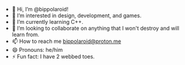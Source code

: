 - 👋 Hi, I’m @bippolaroid!
- 👀 I’m interested in design, development, and games.
- 🌱 I’m currently learning C++.
- 💞️ I’m looking to collaborate on anything that I won't destroy and will learn from.
- 📫 How to reach me bippolaroid@proton.me
- 😄 Pronouns: he/him
- ⚡ Fun fact: I have 2 webbed toes.

<!---
bippolaroid/bippolaroid is a ✨ special ✨ repository because its `README.md` (this file) appears on your GitHub profile.
You can click the Preview link to take a look at your changes.
--->
